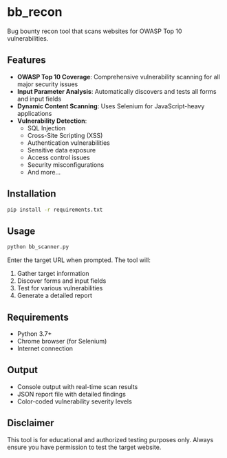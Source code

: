 # bb_recon

Bug bounty recon tool that scans websites for OWASP Top 10 vulnerabilities.

## Features

- **OWASP Top 10 Coverage**: Comprehensive vulnerability scanning for all major security issues
- **Input Parameter Analysis**: Automatically discovers and tests all forms and input fields
- **Dynamic Content Scanning**: Uses Selenium for JavaScript-heavy applications
- **Vulnerability Detection**: 
  - SQL Injection
  - Cross-Site Scripting (XSS)
  - Authentication vulnerabilities
  - Sensitive data exposure
  - Access control issues
  - Security misconfigurations
  - And more...

## Installation

```bash
pip install -r requirements.txt
```

## Usage

```bash
python bb_scanner.py
```

Enter the target URL when prompted. The tool will:
1. Gather target information
2. Discover forms and input fields
3. Test for various vulnerabilities
4. Generate a detailed report

## Requirements

- Python 3.7+
- Chrome browser (for Selenium)
- Internet connection

## Output

- Console output with real-time scan results
- JSON report file with detailed findings
- Color-coded vulnerability severity levels

## Disclaimer

This tool is for educational and authorized testing purposes only. Always ensure you have permission to test the target website.
